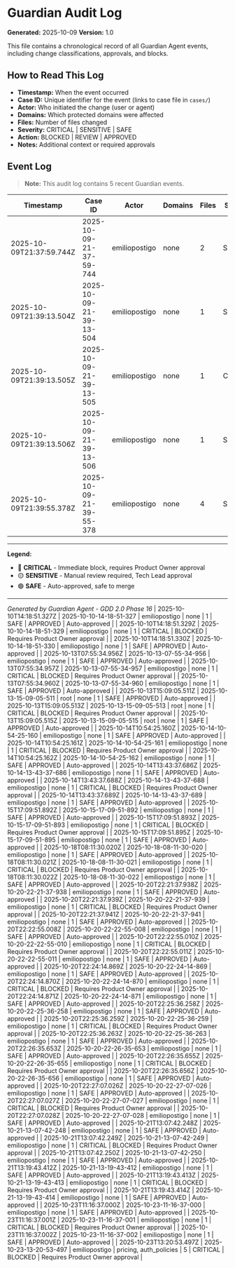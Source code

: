 # Guardian Audit Log

**Generated:** 2025-10-09
**Version:** 1.0

This file contains a chronological record of all Guardian Agent events, including change classifications, approvals, and blocks.

## How to Read This Log

- **Timestamp:** When the event occurred
- **Case ID:** Unique identifier for the event (links to case file in `cases/`)
- **Actor:** Who initiated the change (user or agent)
- **Domains:** Which protected domains were affected
- **Files:** Number of files changed
- **Severity:** CRITICAL | SENSITIVE | SAFE
- **Action:** BLOCKED | REVIEW | APPROVED
- **Notes:** Additional context or required approvals

## Event Log

> **Note:** This audit log contains 5 recent Guardian events.

| Timestamp | Case ID | Actor | Domains | Files | Severity | Action | Notes |
|-----------|---------|-------|---------|-------|----------|--------|-------|
| 2025-10-09T21:37:59.744Z | 2025-10-09-21-37-59-744 | emiliopostigo | none | 2 | SAFE | APPROVED | Auto-approved |
| 2025-10-09T21:39:13.504Z | 2025-10-09-21-39-13-504 | emiliopostigo | none | 1 | SAFE | APPROVED | Auto-approved |
| 2025-10-09T21:39:13.505Z | 2025-10-09-21-39-13-505 | emiliopostigo | none | 1 | CRITICAL | BLOCKED | Requires Product Owner approval |
| 2025-10-09T21:39:13.506Z | 2025-10-09-21-39-13-506 | emiliopostigo | none | 1 | SAFE | APPROVED | Auto-approved |
| 2025-10-09T21:39:55.378Z | 2025-10-09-21-39-55-378 | emiliopostigo | none | 4 | SAFE | APPROVED | Auto-approved |

---

**Legend:**

- 🔴 **CRITICAL** - Immediate block, requires Product Owner approval
- 🟡 **SENSITIVE** - Manual review required, Tech Lead approval
- 🟢 **SAFE** - Auto-approved, safe to merge

---

*Generated by Guardian Agent - GDD 2.0 Phase 16*
| 2025-10-10T14:18:51.327Z | 2025-10-10-14-18-51-327 | emiliopostigo | none | 1 | SAFE | APPROVED | Auto-approved |
| 2025-10-10T14:18:51.329Z | 2025-10-10-14-18-51-329 | emiliopostigo | none | 1 | CRITICAL | BLOCKED | Requires Product Owner approval |
| 2025-10-10T14:18:51.330Z | 2025-10-10-14-18-51-330 | emiliopostigo | none | 1 | SAFE | APPROVED | Auto-approved |
| 2025-10-13T07:55:34.956Z | 2025-10-13-07-55-34-956 | emiliopostigo | none | 1 | SAFE | APPROVED | Auto-approved |
| 2025-10-13T07:55:34.957Z | 2025-10-13-07-55-34-957 | emiliopostigo | none | 1 | CRITICAL | BLOCKED | Requires Product Owner approval |
| 2025-10-13T07:55:34.960Z | 2025-10-13-07-55-34-960 | emiliopostigo | none | 1 | SAFE | APPROVED | Auto-approved |
| 2025-10-13T15:09:05.511Z | 2025-10-13-15-09-05-511 | root | none | 1 | SAFE | APPROVED | Auto-approved |
| 2025-10-13T15:09:05.513Z | 2025-10-13-15-09-05-513 | root | none | 1 | CRITICAL | BLOCKED | Requires Product Owner approval |
| 2025-10-13T15:09:05.515Z | 2025-10-13-15-09-05-515 | root | none | 1 | SAFE | APPROVED | Auto-approved |
| 2025-10-14T10:54:25.160Z | 2025-10-14-10-54-25-160 | emiliopostigo | none | 1 | SAFE | APPROVED | Auto-approved |
| 2025-10-14T10:54:25.161Z | 2025-10-14-10-54-25-161 | emiliopostigo | none | 1 | CRITICAL | BLOCKED | Requires Product Owner approval |
| 2025-10-14T10:54:25.162Z | 2025-10-14-10-54-25-162 | emiliopostigo | none | 1 | SAFE | APPROVED | Auto-approved |
| 2025-10-14T13:43:37.686Z | 2025-10-14-13-43-37-686 | emiliopostigo | none | 1 | SAFE | APPROVED | Auto-approved |
| 2025-10-14T13:43:37.688Z | 2025-10-14-13-43-37-688 | emiliopostigo | none | 1 | CRITICAL | BLOCKED | Requires Product Owner approval |
| 2025-10-14T13:43:37.689Z | 2025-10-14-13-43-37-689 | emiliopostigo | none | 1 | SAFE | APPROVED | Auto-approved |
| 2025-10-15T17:09:51.892Z | 2025-10-15-17-09-51-892 | emiliopostigo | none | 1 | SAFE | APPROVED | Auto-approved |
| 2025-10-15T17:09:51.893Z | 2025-10-15-17-09-51-893 | emiliopostigo | none | 1 | CRITICAL | BLOCKED | Requires Product Owner approval |
| 2025-10-15T17:09:51.895Z | 2025-10-15-17-09-51-895 | emiliopostigo | none | 1 | SAFE | APPROVED | Auto-approved |
| 2025-10-18T08:11:30.020Z | 2025-10-18-08-11-30-020 | emiliopostigo | none | 1 | SAFE | APPROVED | Auto-approved |
| 2025-10-18T08:11:30.021Z | 2025-10-18-08-11-30-021 | emiliopostigo | none | 1 | CRITICAL | BLOCKED | Requires Product Owner approval |
| 2025-10-18T08:11:30.022Z | 2025-10-18-08-11-30-022 | emiliopostigo | none | 1 | SAFE | APPROVED | Auto-approved |
| 2025-10-20T22:21:37.938Z | 2025-10-20-22-21-37-938 | emiliopostigo | none | 1 | SAFE | APPROVED | Auto-approved |
| 2025-10-20T22:21:37.939Z | 2025-10-20-22-21-37-939 | emiliopostigo | none | 1 | CRITICAL | BLOCKED | Requires Product Owner approval |
| 2025-10-20T22:21:37.941Z | 2025-10-20-22-21-37-941 | emiliopostigo | none | 1 | SAFE | APPROVED | Auto-approved |
| 2025-10-20T22:22:55.008Z | 2025-10-20-22-22-55-008 | emiliopostigo | none | 1 | SAFE | APPROVED | Auto-approved |
| 2025-10-20T22:22:55.010Z | 2025-10-20-22-22-55-010 | emiliopostigo | none | 1 | CRITICAL | BLOCKED | Requires Product Owner approval |
| 2025-10-20T22:22:55.011Z | 2025-10-20-22-22-55-011 | emiliopostigo | none | 1 | SAFE | APPROVED | Auto-approved |
| 2025-10-20T22:24:14.869Z | 2025-10-20-22-24-14-869 | emiliopostigo | none | 1 | SAFE | APPROVED | Auto-approved |
| 2025-10-20T22:24:14.870Z | 2025-10-20-22-24-14-870 | emiliopostigo | none | 1 | CRITICAL | BLOCKED | Requires Product Owner approval |
| 2025-10-20T22:24:14.871Z | 2025-10-20-22-24-14-871 | emiliopostigo | none | 1 | SAFE | APPROVED | Auto-approved |
| 2025-10-20T22:25:36.258Z | 2025-10-20-22-25-36-258 | emiliopostigo | none | 1 | SAFE | APPROVED | Auto-approved |
| 2025-10-20T22:25:36.259Z | 2025-10-20-22-25-36-259 | emiliopostigo | none | 1 | CRITICAL | BLOCKED | Requires Product Owner approval |
| 2025-10-20T22:25:36.263Z | 2025-10-20-22-25-36-263 | emiliopostigo | none | 1 | SAFE | APPROVED | Auto-approved |
| 2025-10-20T22:26:35.653Z | 2025-10-20-22-26-35-653 | emiliopostigo | none | 1 | SAFE | APPROVED | Auto-approved |
| 2025-10-20T22:26:35.655Z | 2025-10-20-22-26-35-655 | emiliopostigo | none | 1 | CRITICAL | BLOCKED | Requires Product Owner approval |
| 2025-10-20T22:26:35.656Z | 2025-10-20-22-26-35-656 | emiliopostigo | none | 1 | SAFE | APPROVED | Auto-approved |
| 2025-10-20T22:27:07.026Z | 2025-10-20-22-27-07-026 | emiliopostigo | none | 1 | SAFE | APPROVED | Auto-approved |
| 2025-10-20T22:27:07.027Z | 2025-10-20-22-27-07-027 | emiliopostigo | none | 1 | CRITICAL | BLOCKED | Requires Product Owner approval |
| 2025-10-20T22:27:07.028Z | 2025-10-20-22-27-07-028 | emiliopostigo | none | 1 | SAFE | APPROVED | Auto-approved |
| 2025-10-21T13:07:42.248Z | 2025-10-21-13-07-42-248 | emiliopostigo | none | 1 | SAFE | APPROVED | Auto-approved |
| 2025-10-21T13:07:42.249Z | 2025-10-21-13-07-42-249 | emiliopostigo | none | 1 | CRITICAL | BLOCKED | Requires Product Owner approval |
| 2025-10-21T13:07:42.250Z | 2025-10-21-13-07-42-250 | emiliopostigo | none | 1 | SAFE | APPROVED | Auto-approved |
| 2025-10-21T13:19:43.412Z | 2025-10-21-13-19-43-412 | emiliopostigo | none | 1 | SAFE | APPROVED | Auto-approved |
| 2025-10-21T13:19:43.413Z | 2025-10-21-13-19-43-413 | emiliopostigo | none | 1 | CRITICAL | BLOCKED | Requires Product Owner approval |
| 2025-10-21T13:19:43.414Z | 2025-10-21-13-19-43-414 | emiliopostigo | none | 1 | SAFE | APPROVED | Auto-approved |
| 2025-10-23T11:16:37.000Z | 2025-10-23-11-16-37-000 | emiliopostigo | none | 1 | SAFE | APPROVED | Auto-approved |
| 2025-10-23T11:16:37.001Z | 2025-10-23-11-16-37-001 | emiliopostigo | none | 1 | CRITICAL | BLOCKED | Requires Product Owner approval |
| 2025-10-23T11:16:37.002Z | 2025-10-23-11-16-37-002 | emiliopostigo | none | 1 | SAFE | APPROVED | Auto-approved |
| 2025-10-23T13:20:53.497Z | 2025-10-23-13-20-53-497 | emiliopostigo | pricing, auth_policies | 5 | CRITICAL | BLOCKED | Requires Product Owner approval |
